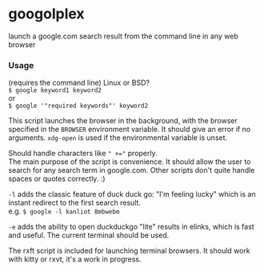 # googolplex
launch a google.com search result from the command line in any web browser

### Usage
(requires the command line) Linux or BSD?    
`$ google keyword1 keyword2`    
or    
`$ google '"required keywords"' keyword2` 

This script launches the browser in the background, with the browser specified in the `BROWSER` environment variable.  It should give an error if no arguments.  `xdg-open` is used if the environmental variable is unset. 

Should handle characters like `" +="` properly.    
The main purpose of the script is convenience.  It should allow the user to search for any search term in google.com.   Other scripts don't quite handle spaces or quotes correctly. :) 

`-l` adds the classic feature of duck duck go: "I'm feeling lucky" which is an instant redirect to the first search result.    
e.g. `$ google -l kanliot 8mbwebm`

`-e` adds the ability to open duckduckgo "lite" results in elinks, which is fast and useful.  The current terminal should be used.

The rxft script is included for launching terminal browsers.  It should work with kitty or rxvt, it's a work in progress. 
